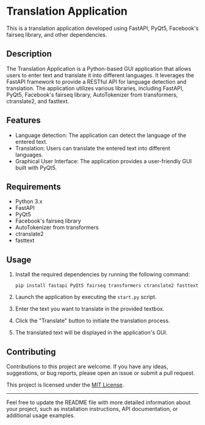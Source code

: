 

# Translation Application

This is a translation application developed using FastAPI, PyQt5, Facebook's fairseq library, and other dependencies.

## Description

The Translation Application is a Python-based GUI application that allows users to enter text and translate it into different languages. It leverages the FastAPI framework to provide a RESTful API for language detection and translation. The application utilizes various libraries, including FastAPI, PyQt5, Facebook's fairseq library, AutoTokenizer from transformers, ctranslate2, and fasttext.

## Features

- Language detection: The application can detect the language of the entered text.
- Translation: Users can translate the entered text into different languages.
- Graphical User Interface: The application provides a user-friendly GUI built with PyQt5.

## Requirements

- Python 3.x
- FastAPI
- PyQt5
- Facebook's fairseq library
- AutoTokenizer from transformers
- ctranslate2
- fasttext

## Usage

1. Install the required dependencies by running the following command:
   ```
   pip install fastapi PyQt5 fairseq transformers ctranslate2 fasttext
   ```

2. Launch the application by executing the `start.py` script.

3. Enter the text you want to translate in the provided textbox.

4. Click the "Translate" button to initiate the translation process.

5. The translated text will be displayed in the application's GUI.

## Contributing

Contributions to this project are welcome. If you have any ideas, suggestions, or bug reports, please open an issue or submit a pull request.



This project is licensed under the [MIT License](LICENSE).

---

Feel free to update the README file with more detailed information about your project, such as installation instructions, API documentation, or additional usage examples.
